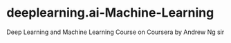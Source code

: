 # deeplearning.ai-Machine-Learning
Deep Learning and Machine Learning Course on Coursera by Andrew Ng sir
